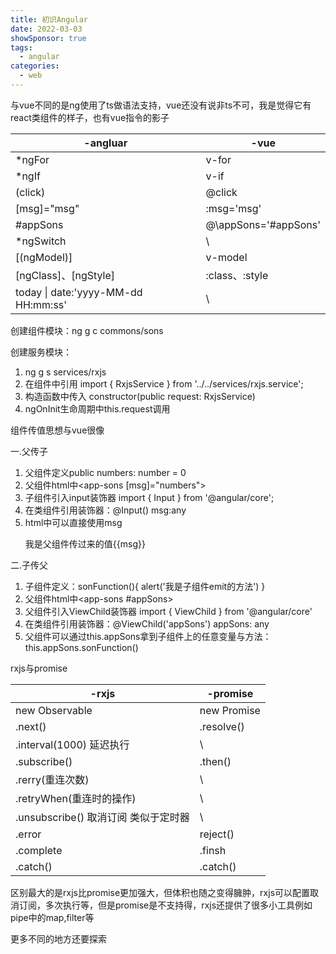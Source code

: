 ```yaml
---
title: 初识Angular
date: 2022-03-03
showSponsor: true
tags:
  - angular
categories:
  - web
---
```


与vue不同的是ng使用了ts做语法支持，vue还没有说非ts不可，我是觉得它有react类组件的样子，也有vue指令的影子

| -angluar                            | -vue                  |
| ----------------------------------- | --------------------- |
| *ngFor                              | v-for                 |
| *ngIf                               | v-if                  |
| (click)                             | @click                |
| [msg]="msg"                         | :msg='msg'            |
| \#appSons                           | @\appSons='\#appSons' |
| *ngSwitch                           | \                     |
| [(ngModel)]                         | v-model               |
| [ngClass]、[ngStyle]                | :class、:style        |
| today \| date:'yyyy-MM-dd HH:mm:ss' | \                     |

创建组件模块：ng g c commons/sons

创建服务模块：

1. ng g s services/rxjs 
2. 在组件中引用 import { RxjsService } from '../../services/rxjs.service';
3. 构造函数中传入 constructor(public request: RxjsService)
4. ngOnInit生命周期中this.request调用

组件传值思想与vue很像

一.父传子

1. 父组件定义public numbers: number = 0
2. 父组件html中<app-sons [msg]="numbers">
3. 子组件引入input装饰器 import { Input } from '@angular/core';
4. 在类组件引用装饰器：@Input() msg:any
5. html中可以直接使用msg <p>我是父组件传过来的值{{msg}}</p>

二.子传父

1. 子组件定义：sonFunction(){ alert('我是子组件emit的方法') }
2. 父组件html中<app-sons #appSons>
3. 父组件引入ViewChild装饰器 import { ViewChild } from '@angular/core'
4. 在类组件引用装饰器：@ViewChild('appSons') appSons: any
5. 父组件可以通过this.appSons拿到子组件上的任意变量与方法：this.appSons.sonFunction()

rxjs与promise

| -rxjs                                | -promise    |
| ------------------------------------ | ----------- |
| new Observable                       | new Promise |
| .next()                              | .resolve()  |
| .interval(1000) 延迟执行             | \           |
| .subscribe()                         | .then()     |
| .rerry(重连次数)                     | \           |
| .retryWhen(重连时的操作)             | \           |
| .unsubscribe() 取消订阅 类似于定时器 | \           |
| .error                               | reject()    |
| .complete                            | .finsh      |
| .catch()                             | .catch()    |

区别最大的是rxjs比promise更加强大，但体积也随之变得臃肿，rxjs可以配置取消订阅，多次执行等，但是promise是不支持得，rxjs还提供了很多小工具例如pipe中的map,filter等

更多不同的地方还要探索